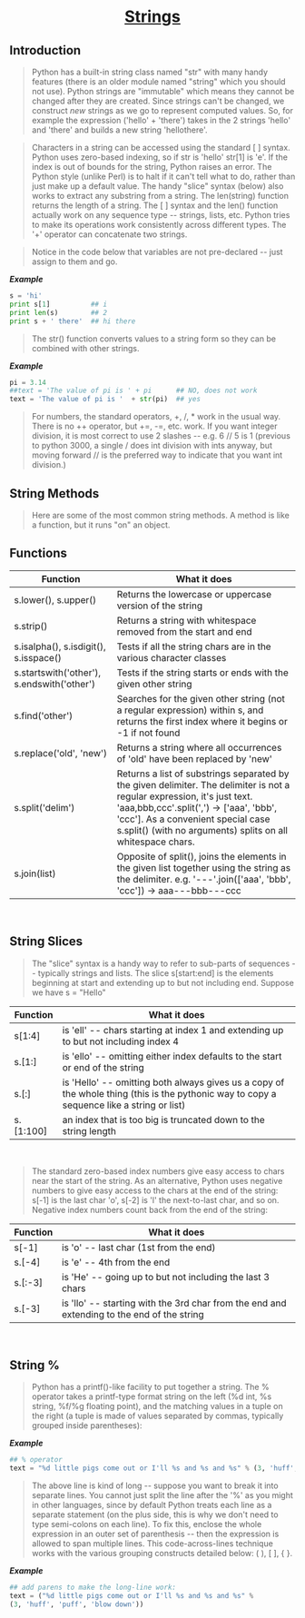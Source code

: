 <h1 align="center"><a href="#"> Strings </a></h1>

<h2>Introduction</h2>

>Python has a built-in string class named "str" with many handy features (there is an older module named "string" which you should not use). Python strings are "immutable" which means they cannot be changed after they are created. Since strings can't be changed, we construct *new* strings as we go to represent computed values. So, for example the expression ('hello' + 'there') takes in the 2 strings 'hello' and 'there' and builds a new string 'hellothere'.</br>

>Characters in a string can be accessed using the standard [ ] syntax. Python uses zero-based indexing, so if str is 'hello' str[1] is 'e'. If the index is out of bounds for the string, Python raises an error. The Python style (unlike Perl) is to halt if it can't tell what to do, rather than just make up a default value. The handy "slice" syntax (below) also works to extract any substring from a string. The len(string) function returns the length of a string. The [ ] syntax and the len() function actually work on any sequence type -- strings, lists, etc. Python tries to make its operations work consistently across different types. The '+' operator can concatenate two strings.</br>

>Notice in the code below that variables are not pre-declared -- just assign to them and go.</br>

 _**Example**_
```python
s = 'hi'
print s[1]          ## i
print len(s)        ## 2
print s + ' there'  ## hi there
```

>The str() function converts values to a string form so they can be combined with other strings.</br>

 _**Example**_
```python
pi = 3.14
##text = 'The value of pi is ' + pi      ## NO, does not work
text = 'The value of pi is '  + str(pi)  ## yes
```

>For numbers, the standard operators, +, /, * work in the usual way. There is no ++ operator, but +=, -=, etc. work. If you want integer division, it is most correct to use 2 slashes -- e.g. 6 // 5 is 1 (previous to python 3000, a single / does int division with ints anyway, but moving forward // is the preferred way to indicate that you want int division.)</br>

<h2>String Methods</h2>

>Here are some of the most common string methods. A method is like a function, but it runs "on" an object.</br>

<h2>Functions</h2>

| <center>Function </center>    | <center>What it does</center>  
| :-------------                | :-------------                   
| <a>s.lower(), s.upper()</a>        |Returns the lowercase or uppercase version of the string
| <a>s.strip()</a>        |Returns a string with whitespace removed from the start and end       
| <a>s.isalpha(), s.isdigit(), s.isspace()</a>        |Tests if all the string chars are in the various character classes    
| <a>s.startswith('other'), s.endswith('other')</a>        |Tests if the string starts or ends with the given other string     
| <a>s.find('other')</a>        |Searches for the given other string (not a regular expression) within s, and returns the first index where it begins or -1 if not found       
| <a>s.replace('old', 'new') </a>        |Returns a string where all occurrences of 'old' have been replaced by 'new'     
| <a>s.split('delim') </a>        |Returns a list of substrings separated by the given delimiter. The delimiter is not a regular expression, it's just text. 'aaa,bbb,ccc'.split(',') -> ['aaa', 'bbb', 'ccc']. As a convenient special case s.split() (with no arguments) splits on all whitespace chars.
| <a>s.join(list) </a>        |Opposite of split(), joins the elements in the given list together using the string as the delimiter. e.g. '---'.join(['aaa', 'bbb', 'ccc']) -> aaa---bbb---ccc
</br>

<h2>String Slices</h2>  

>The "slice" syntax is a handy way to refer to sub-parts of sequences -- typically strings and lists. The slice s[start:end] is the elements beginning at start and extending up to but not including end. Suppose we have s = "Hello"</br>

| <center>Function </center>    | <center>What it does</center>  
| :-------------                | :-------------                   
| <a>s[1:4] </a>        |is 'ell' -- chars starting at index 1 and extending up to but not including index 4
| <a>s.[1:]</a>        |is 'ello' -- omitting either index defaults to the start or end of the string      
| <a>s.[:]</a>        |is 'Hello' -- omitting both always gives us a copy of the whole thing (this is the pythonic way to copy a sequence like a string or list)    
| <a>s.[1:100]</a>        |an index that is too big is truncated down to the string length  
</br>

>The standard zero-based index numbers give easy access to chars near the start of the string. As an alternative, Python uses negative numbers to give easy access to the chars at the end of the string: s[-1] is the last char 'o', s[-2] is 'l' the next-to-last char, and so on. Negative index numbers count back from the end of the string:</br>

| <center>Function </center>    | <center>What it does</center>  
| :-------------                | :-------------                   
| <a>s[-1] </a>        |is 'o' -- last char (1st from the end)
| <a>s.[-4]</a>        |is 'e' -- 4th from the end      
| <a>s.[:-3]</a>        |is 'He' -- going up to but not including the last 3 chars    
| <a>s.[-3]</a>        |is 'llo' -- starting with the 3rd char from the end and extending to the end of the string 
</br>

<h2>String %</h2>

>Python has a printf()-like facility to put together a string. The % operator takes a printf-type format string on the left (%d int, %s string, %f/%g floating point), and the matching values in a tuple on the right (a tuple is made of values separated by commas, typically grouped inside parentheses):</br>

 _**Example**_
```python
## % operator
text = "%d little pigs come out or I'll %s and %s and %s" % (3, 'huff', 'puff', 'blow down')
```

>The above line is kind of long -- suppose you want to break it into separate lines. You cannot just split the line after the '%' as you might in other languages, since by default Python treats each line as a separate statement (on the plus side, this is why we don't need to type semi-colons on each line). To fix this, enclose the whole expression in an outer set of parenthesis -- then the expression is allowed to span multiple lines. This code-across-lines technique works with the various grouping constructs detailed below: ( ), [ ], { }.</br>

 _**Example**_
```python
## add parens to make the long-line work:
text = ("%d little pigs come out or I'll %s and %s and %s" %
(3, 'huff', 'puff', 'blow down'))
```